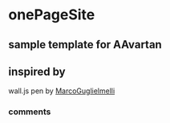 # onePageSite
## sample template for AAvartan

## inspired by

wall.js
pen by [MarcoGuglielmelli](https://codepen.io/MarcoGuglielmelli/pen/lLCxy)


### comments
